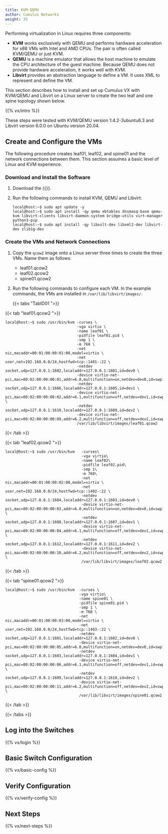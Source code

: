 ```yaml
---
title: KVM-QEMU
author: Cumulus Networks
weight: 35
---
```

Performing virtualization in Linux requires three components:

- **KVM** works exclusively with QEMU and performs hardware acceleration for x86 VMs with Intel and AMD CPUs. The pair is often called KVM/QEMU or just KVM.
- **QEMU** is a machine emulator that allows the host machine to emulate the CPU architecture of the guest machine. Because QEMU does not provide hardware acceleration, it works well with KVM.
- **Libvirt** provides an abstraction language to define a VM. It uses XML to represent and define the VM.

This section describes how to install and set up Cumulus VX with KVM/QEMU and Libvirt on a Linux server to create the two leaf and one spine topology shown below.

{{% vx/intro %}}

These steps were tested with KVM/QEMU version 1:4.2-3ubuntu6.3 and Libvirt version 6.0.0 on Ubuntu version 20.04.

## Create and Configure the VMs

The following procedure creates leaf01, leaf02, and spine01 and the network connections between them. This section assumes a basic level of Linux and KVM experience.

### Download and Install the Software

1. Download the {{<exlink url="https://cumulusnetworks.com/products/cumulus-vx/download/" text="Cumulus VX Qcow2 image for KVM">}}.

2. Run the following commands to install KVM, QEMU and Libvirt:

   ```
   local@host:~$ sudo apt update -y
   local@host:~$ sudo apt install -qy qemu ebtables dnsmasq-base qemu-kvm libvirt-clients libvirt-daemon-system bridge-utils virt-manager python3-pip
   local@host:~$ sudo apt install -qy libxslt-dev libxml2-dev libvirt-dev zlib1g-dev
   ```

### Create the VMs and Network Connections

1. Copy the `qcow2` image onto a Linux server three times to create the three VMs. Name them as follows:

   - leaf01.qcow2
   - leaf02.qcow2
   - spine01.qcow2

2. Run the following commands to configure each VM. In the example commands, the VMs are installed in `/var/lib/libvirt/images/`.

   {{< tabs "TabID01 ">}}

{{< tab "leaf01.qcow2 ">}}

```
local@host:~$ sudo /usr/bin/kvm -curses \
                                -vga virtio \
                                -name leaf01 \
                                -pidfile leaf01.pid \
                                -smp 1 \
                                -m 768 \
                                -net nic,macaddr=00:01:00:00:01:00,model=virtio \
                                -net user,net=192.168.0.0/24,hostfwd=tcp::1401-:22 \
                                -netdev socket,udp=127.0.0.1:1602,localaddr=127.0.0.1:1601,id=dev0 \
                                -device virtio-net-pci,mac=00:02:00:00:00:01,addr=6.0,multifunction=on,netdev=dev0,id=swp1\
                                -netdev socket,udp=127.0.0.1:1606,localaddr=127.0.0.1:1605,id=dev1 \
                                -device virtio-net-pci,mac=00:02:00:00:00:02,addr=6.1,multifunction=off,netdev=dev1,id=swp2 \
                                -netdev socket,udp=127.0.0.1:1610,localaddr=127.0.0.1:1609,id=dev2 \
                                -device virtio-net-pci,mac=00:02:00:00:00:09,addr=6.2,multifunction=off,netdev=dev2,id=swp3\
                                /var/lib/libvirt/images/leaf01.qcow2
```

{{< /tab >}}

{{< tab "leaf02.qcow2 ">}}

```
local@host:~$ sudo /usr/bin/kvm   -curses\
                                  -vga virtio\
                                  -name leaf02\
                                  -pidfile leaf02.pid\
                                  -smp 1\
                                  -m 768\
                                  -net nic,macaddr=00:01:00:00:02:00,model=virtio \
                                  -net user,net=192.168.0.0/24,hostfwd=tcp::1402-:22 \
                                  -netdev socket,udp=127.0.0.1:1604,localaddr=127.0.0.1:1603,id=dev0 \
                                  -device virtio-net-pci,mac=00:02:00:00:00:03,addr=6.0,multifunction=on,netdev=dev0,id=swp1 \
                                  -netdev socket,udp=127.0.0.1:1608,localaddr=127.0.0.1:1607,id=dev1 \
                                  -device virtio-net-pci,mac=00:02:00:00:00:04,addr=6.1,multifunction=off,netdev=dev1,id=swp2 \
                                  -netdev socket,udp=127.0.0.1:1612,localaddr=127.0.0.1:1611,id=dev2 \
                                  -device virtio-net-pci,mac=00:02:00:00:00:10,addr=6.2,multifunction=off,netdev=dev2,id=swp3 \
                                  /var/lib/libvirt/images/leaf02.qcow2
```

{{< /tab >}}

{{< tab "spine01.qcow2 ">}}

```
local@host:~$ sudo /usr/bin/kvm  -curses \
                                 -vga virtio\
                                 -name spine01 \
                                 -pidfile spine01.pid \
                                 -smp 1 \
                                 -m 768 \
                                 -net nic,macaddr=00:01:00:00:03:00,model=virtio \
                                 -net user,net=192.168.0.0/24,hostfwd=tcp::1403-:22 \
                                 -netdev socket,udp=127.0.0.1:1601,localaddr=127.0.0.1:1602,id=dev0 \
                                 -device virtio-net-pci,mac=00:02:00:00:00:05,addr=6.0,multifunction=on,netdev=dev0,id=swp1\
                                 -netdev socket,udp=127.0.0.1:1603,localaddr=127.0.0.1:1604,id=dev1 \
                                 -device virtio-net-pci,mac=00:02:00:00:00:06,addr=6.1,multifunction=off,netdev=dev1,id=swp2 \
                                 -netdev socket,udp=127.0.0.1:1609,localaddr=127.0.0.1:1610,id=dev2 \
                                 -device virtio-net-pci,mac=00:02:00:00:00:11,addr=6.2,multifunction=off,netdev=dev2,id=swp3 \
                                 /var/lib/libvirt/images/spine01.qcow2
```

{{< /tab >}}

{{< /tabs >}}

## Log into the Switches

{{% vx/login %}}

## Basic Switch Configuration

{{% vx/basic-config %}}

## Verify Configuration

{{% vx/verify-config %}}

## Next Steps

{{% vx/next-steps %}}
